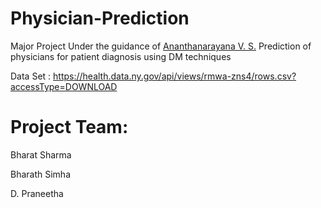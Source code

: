 # Physician-Prediction
Major Project Under the guidance of [Ananthanarayana V. S.](http://infotech.nitk.ac.in/faculty/ananthanarayana-v-s)
Prediction of physicians for patient diagnosis using DM techniques 

Data Set : https://health.data.ny.gov/api/views/rmwa-zns4/rows.csv?accessType=DOWNLOAD


# Project Team:

Bharat Sharma

Bharath Simha

D. Praneetha


